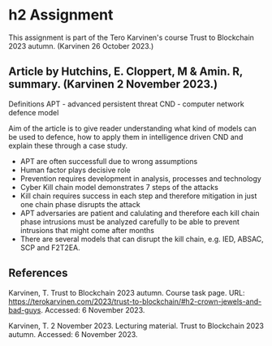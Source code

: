 # h2 Assignment
This assignment is part of the Tero Karvinen's course Trust to Blockchain 2023 autumn. (Karvinen 26 October 2023.)

## Article by Hutchins, E. Cloppert, M & Amin. R, summary. (Karvinen 2 November 2023.)
Definitions
APT - advanced persistent threat
CND - computer network defence model

Aim of the article is to give reader understanding what kind of models can be used to defence, how to apply them in intelligence driven CND and explain these through a case study.

 * APT are often successfull due to wrong assumptions
 * Human factor plays decisive role
 * Prevention requires development in analysis, processes and technology
 * Cyber Kill chain model demonstrates 7 steps of the attacks 
 * Kill chain requires success in each step and therefore mitigation in just one chain phase disrupts the attack
 * APT adversaries are patient and calulating and therefore each kill chain phase intrusions must be analyzed carefully to be able to prevent intrusions that might come after months
 * There are several models that can disrupt the kill chain, e.g. IED, ABSAC, SCP and F2T2EA.

## References
Karvinen, T. Trust to Blockchain 2023 autumn. Course task page. URL: https://terokarvinen.com/2023/trust-to-blockchain/#h2-crown-jewels-and-bad-guys. Accessed: 6 November 2023.

Karvinen, T. 2 November 2023. Lecturing material. Trust to Blockchain 2023 autumn. Accessed: 6 November 2023.
